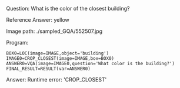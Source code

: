 Question: What is the color of the closest building?

Reference Answer: yellow

Image path: ./sampled_GQA/552507.jpg

Program:

```
BOX0=LOC(image=IMAGE,object='building')
IMAGE0=CROP_CLOSEST(image=IMAGE,box=BOX0)
ANSWER0=VQA(image=IMAGE0,question='What color is the building?')
FINAL_RESULT=RESULT(var=ANSWER0)
```
Answer: Runtime error: 'CROP_CLOSEST'

